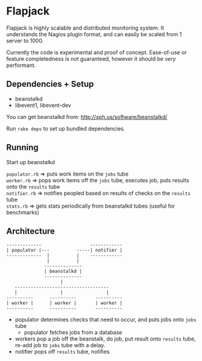 Flapjack
========

Flapjack is highly scalable and distributed monitoring system. It understands 
the Nagios plugin format, and can easily be scaled from 1 server to 1000. 

Currently the code is experimental and proof of concept. Ease-of-use or 
feature completedness is not guaranteed, however it should be *very* performant.


Dependencies + Setup
--------------------

 - beanstalkd
 - libevent1, libevent-dev

You can get beanstalkd from: http://xph.us/software/beanstalkd/

Run `rake deps` to set up bundled dependencies.

Running 
-------

Start up beanstalkd

`populator.rb` => puts work items on the `jobs` tube  
`worker.rb` => pops work items off the `jobs` tube, executes job, puts results onto the `results` tube  
`notifier.rb` => notifies peopled based on results of checks on the `results` tube  
`stats.rb` => gets stats periodically from beanstalkd tubes (useful for benchmarks)

Architecture
------------

    -------------                  ------------
    | populator |---          -----| notifier |
    -------------  |          |    ------------
                   |          |
                  --------------
                  | beanstalkd |
                  --------------
                        |
       -----------------------------------
       |                |                |
    ----------      ----------       ----------
    | worker |      | worker |       | worker |
    ----------      ----------       ----------


- populator determines checks that need to occur, and puts jobs onto `jobs` tube
  - populator fetches jobs from a database
- workers pop a job off the beanstalk, do job, put result onto `results` tube, 
  re-add job to `jobs` tube with a delay. 
- notifier pops off `results` tube, notifies

